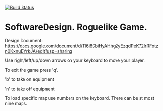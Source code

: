 [![Build Status](https://travis-ci.org/RamSaw/SoftwareDesign.svg?branch=master)](https://travis-ci.org/RamSaw/SoftwareDesign)
# SoftwareDesign. Roguelike Game.

Design Document: https://docs.google.com/document/d/116i8CbiHyAHhg2yEzqdPeK72lrRFxtzn0KxnuDYrkJA/edit?usp=sharing

Use right/left/up/down arrows on your keyboard to move your player. 

To exit the game press 'q'.

'b' to take on equipment

'n' to take off equipment

To load specific map use numbers on the keyboard. There can be at most nine maps.
